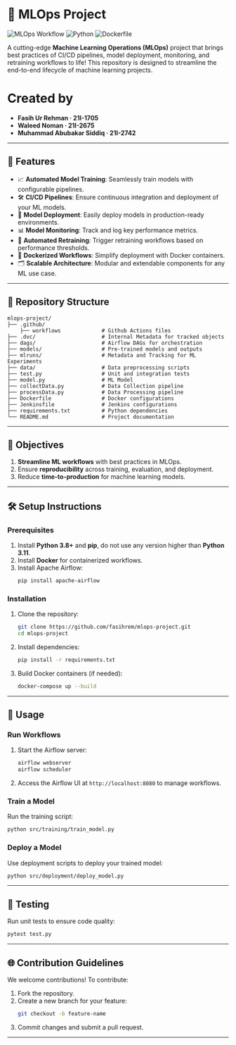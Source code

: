 # 🚀 MLOps Project

![MLOps Workflow](https://img.shields.io/badge/MLOps-Workflow-blue) ![Python](https://img.shields.io/badge/Python-97.3%25-brightgreen) ![Dockerfile](https://img.shields.io/badge/Dockerfile-2.7%25-blueviolet)

A cutting-edge **Machine Learning Operations (MLOps)** project that brings best practices of CI/CD pipelines, model deployment, monitoring, and retraining workflows to life! This repository is designed to streamline the end-to-end lifecycle of machine learning projects.

# Created by
- **Fasih Ur Rehman · 21I-1705**
- **Waleed Noman · 21I-2675**
- **Muhammad Abubakar Siddiq · 21I-2742**

---

## 🌟 Features

- 📈 **Automated Model Training**: Seamlessly train models with configurable pipelines.
- 🛠️ **CI/CD Pipelines**: Ensure continuous integration and deployment of your ML models.
- 🚀 **Model Deployment**: Easily deploy models in production-ready environments.
- 📊 **Model Monitoring**: Track and log key performance metrics.
- 🔄 **Automated Retraining**: Trigger retraining workflows based on performance thresholds.
- 🐳 **Dockerized Workflows**: Simplify deployment with Docker containers.
- 🗂️ **Scalable Architecture**: Modular and extendable components for any ML use case.

---

## 📂 Repository Structure

```
mlops-project/
├── .github/
    ├── workflows             # Github Actions files
├── .dvc/                     # Internal Metadata for tracked objects
├── dags/                     # Airflow DAGs for orchestration
├── models/                   # Pre-trained models and outputs
├── mlruns/                   # Metadata and Tracking for ML Experiments
├── data/                     # Data preprocessing scripts
├── test.py                   # Unit and integration tests
├── model.py                  # ML Model
├── collectData.py            # Data Collection pipeline
├── processData.py            # Data Processing pipeline
├── Dockerfile                # Docker configurations
├── Jenkinsfile               # Jenkins configurations
├── requirements.txt          # Python dependencies
└── README.md                 # Project documentation
```

---

## 🎯 Objectives

1. **Streamline ML workflows** with best practices in MLOps.
2. Ensure **reproducibility** across training, evaluation, and deployment.
3. Reduce **time-to-production** for machine learning models.

---

## 🛠️ Setup Instructions

### Prerequisites

1. Install **Python 3.8+** and **pip**, do not use any version higher than **Python 3.11**.
2. Install **Docker** for containerized workflows.
3. Install Apache Airflow:
   ```bash
   pip install apache-airflow
   ```

### Installation

1. Clone the repository:
   ```bash
   git clone https://github.com/fasihrem/mlops-project.git
   cd mlops-project
   ```

2. Install dependencies:
   ```bash
   pip install -r requirements.txt
   ```

3. Build Docker containers (if needed):
   ```bash
   docker-compose up --build
   ```

---

## 🚀 Usage

### Run Workflows
1. Start the Airflow server:
   ```bash
   airflow webserver
   airflow scheduler
   ```
2. Access the Airflow UI at `http://localhost:8080` to manage workflows.

### Train a Model
Run the training script:
```bash
python src/training/train_model.py
```

### Deploy a Model
Use deployment scripts to deploy your trained model:
```bash
python src/deployment/deploy_model.py
```

---

## 🧪 Testing

Run unit tests to ensure code quality:
```bash
pytest test.py
```

---

## 🌐 Contribution Guidelines

We welcome contributions! To contribute:

1. Fork the repository.
2. Create a new branch for your feature:
   ```bash
   git checkout -b feature-name
   ```
3. Commit changes and submit a pull request.

---

